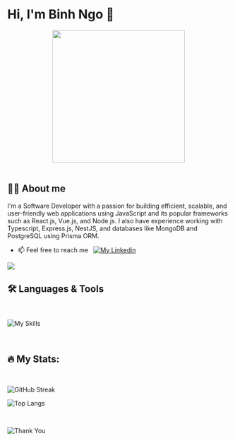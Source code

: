 # Hi, I'm Binh Ngo 👋

<div align="center"><img src="https://user-images.githubusercontent.com/74038190/212898774-0a96dc1d-c908-4ce8-9dd7-a71aab6e1c2b.gif" width="300" height="300"></img></div>

<br />

## :male_detective: About me

I'm a Software Developer with a passion for building efficient, scalable, and user-friendly web applications using JavaScript and its popular frameworks such as React.js, Vue.js, and Node.js. I also have experience working with Typescript, Express.js, NestJS, and databases like MongoDB and PostgreSQL using Prisma ORM.

- 📫 Feel free to reach me &nbsp; [![My Linkedin](https://img.shields.io/badge/LinkedIn-0077B5?style=for-the-badge&logo=linkedin&logoColor=white)](https://www.linkedin.com/in/binhngo1005/)

<a href="https://skillicons.dev">
    <img src="[https://skillicons.dev/icons?i=linkedin](https://img.shields.io/badge/LinkedIn-0077B5?style=for-the-badge&logo=linkedin&logoColor=white)" />
  </a>

## :hammer_and_wrench: Languages & Tools
<br />

![My Skills](https://skillicons.dev/icons?i=js,ts,react,redux,vue,prisma,nodejs,expressjs,nestjs,mongodb,postgresql,mysql,aws)

<br />

## :fire: My Stats:
<br />

![GitHub Streak](http://github-readme-streak-stats.herokuapp.com?user=ngobinh105&theme=vue-dark)

![Top Langs](https://github-readme-stats.vercel.app/api/top-langs/?username=ngobinh105&layout=compact&theme=dark)

<br />

![Thank You](https://raw.githubusercontent.com/trinib/trinib/a5f17399d881c5651a89bfe4a621014b08346cf0/images/marquee.svg)
